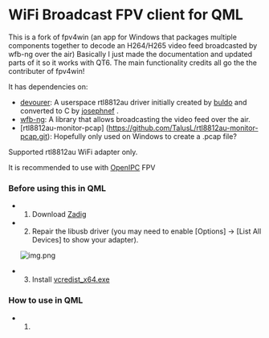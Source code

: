 # WiFi Broadcast FPV client for QML

This is a fork of fpv4win (an app for Windows that packages multiple components together to decode an H264/H265 video feed broadcasted by wfb-ng over the air)
Basically I just made the documentation and updated parts of it so it works with QT6. The main functionality credits all go the the contributer of fpv4win!



It has dependencies on:
- [devourer](https://github.com/openipc/devourer): A userspace rtl8812au driver initially created by [buldo](https://github.com/buldo) and converted to C by [josephnef](https://github.com/josephnef) .
- [wfb-ng](https://github.com/svpcom/wfb-ng): A library that allows broadcasting the video feed over the air.
- [rtl8812au-monitor-pcap] (https://github.com/TalusL/rtl8812au-monitor-pcap.git): Hopefully only used on Windows to create a .pcap file? 

Supported rtl8812au WiFi adapter only.

It is recommended to use with [OpenIPC](https://github.com/OpenIPC) FPV

### Before using this in QML 
- 1. Download [Zadig](https://github.com/pbatard/libwdi/releases/download/v1.5.0/zadig-2.8.exe)
- 2. Repair the libusb driver (you may need to enable [Options] -> [List All Devices] to show your adapter).

    ![img.png](img/img1.png)

- 3. Install [vcredist_x64.exe](https://aka.ms/vs/17/release/vc_redist.x64.exe)

### How to use in QML 
- 1. 

